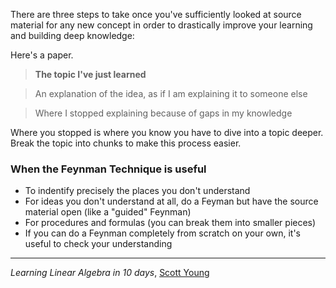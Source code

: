 There are three steps to take once you've sufficiently looked at source material for any new concept in order to drastically improve your learning and building deep knowledge:

Here's a paper.

> **The topic I've just learned**

> An explanation of the idea, as if I am explaining it to someone else

> Where I stopped explaining because of gaps in my knowledge

Where you stopped is where you know you have to dive into a topic deeper. Break the topic into chunks to make this process easier.

### When the Feynman Technique is useful

- To indentify precisely the places you don't understand
- For ideas you don't understand at all, do a Feyman but have the source material open (like a "guided" Feynman)
- For procedures and formulas (you can break them into smaller pieces)
- If you can do a Feynman completely from scratch on your own, it's useful to check your understanding

---
*Learning Linear Algebra in 10 days*, [Scott Young](https://www.calnewport.com/blog/2012/10/26/mastering-linear-algebra-in-10-days-astounding-experiments-in-ultra-learning/)